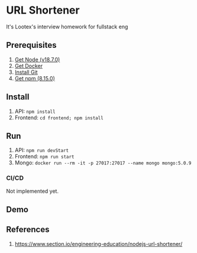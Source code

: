 # URL Shortener

It's Lootex's interview homework for fullstack eng

## Prerequisites

1. [Get Node (v18.7.0)](https://nodejs.org/zh-tw/download/)
2. [Get Docker](https://docs.docker.com/get-docker/)
3. [Install Git](https://git-scm.com/book/zh-tw/v2/%E9%96%8B%E5%A7%8B-Git-%E5%AE%89%E8%A3%9D%E6%95%99%E5%AD%B8)
4. [Get npm (8.15.0)](https://www.npmjs.com/get-npm)

## Install

1. API: `npm install`
2. Frontend: `cd frontend; npm install`
## Run

1. API: `npm run devStart`
2. Frontend: `npm run start`
3. Mongo: `docker run --rm -it -p 27017:27017 --name mongo mongo:5.0.9 `
### CI/CD

Not implemented yet.

## Demo



## References

1. https://www.section.io/engineering-education/nodejs-url-shortener/
